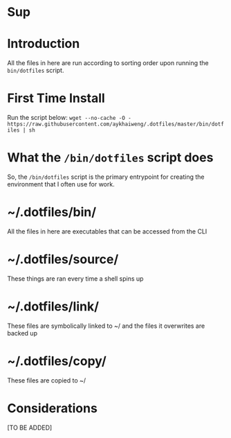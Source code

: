 # Sup

# Introduction
All the files in here are run according to sorting order upon running the `bin/dotfiles` script.

# First Time Install
Run the script below:
`wget --no-cache -O - https://raw.githubusercontent.com/aykhaiweng/.dotfiles/master/bin/dotfiles | sh`

# What the `/bin/dotfiles` script does
So, the `/bin/dotfiles` script is the primary entrypoint for creating the environment that I often use for work.

# ~/.dotfiles/bin/
All the files in here are executables that can be accessed from the CLI

# ~/.dotfiles/source/
These things are ran every time a shell spins up

# ~/.dotfiles/link/
These files are symbolically linked to ~/ and the files it overwrites are backed up

# ~/.dotfiles/copy/
These files are copied to ~/

# Considerations
[TO BE ADDED]
